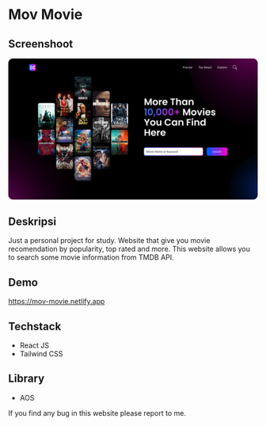 # Mov Movie

## Screenshoot
![Mov Movie](https://github.com/Faturar/mov-movie/blob/main/screenshoot.png "Mov Movie")

## Deskripsi
Just a personal project for study. Website that give you movie recomendation by popularity, top rated and more. This website allows you to search some movie information from TMDB API.

## Demo
https://mov-movie.netlify.app

## Techstack
- React JS
- Tailwind CSS

## Library
- AOS



If you find any bug in this website please report to me.
